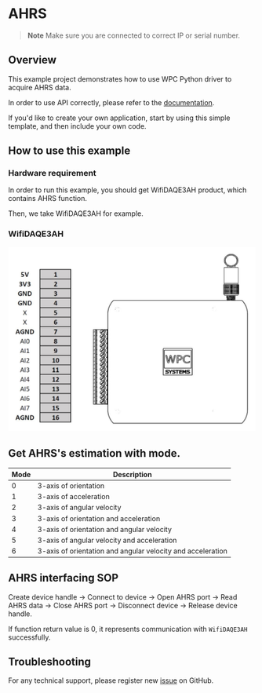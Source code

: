 # AHRS
> **Note**
> Make sure you are connected to correct IP or serial number.

## Overview

This example project demonstrates how to use WPC Python driver to acquire AHRS data.

In order to use API correctly, please refer to the [documentation](https://wpc-systems-ltd.github.io/WPC_Python_driver_release/).

If you'd like to create your own application, start by using this simple template, and then include your own code.

## How to use this example

### Hardware requirement

In order to run this example, you should get WifiDAQE3AH product, which contains AHRS function.

Then, we take WifiDAQE3AH for example.

### WifiDAQE3AH

<img src="https://github.com/WPC-Systems-Ltd/WPC_Python_driver_release/blob/main/Reference/Pinouts/pinout-WifiDAQE3AH.JPG" alt="drawing" width="600"/>

## Get AHRS's estimation with mode.

| Mode |  Description                                                   |
|------|----------------------------------------------------------------|
|   0  | 3-axis of orientation                                          |
|   1  | 3-axis of acceleration                                         |
|   2  | 3-axis of angular velocity                                     |
|   3  | 3-axis of orientation and acceleration                         |
|   4  | 3-axis of orientation and angular velocity                     |
|   5  | 3-axis of angular velocity and acceleration                    |
|   6  | 3-axis of orientation and angular velocity and acceleration    |

## AHRS interfacing SOP

Create device handle -> Connect to device -> Open AHRS port -> Read AHRS data -> Close AHRS port -> Disconnect device -> Release device handle.

If function return value is 0, it represents communication with `WifiDAQE3AH` successfully.

## Troubleshooting

For any technical support, please register new [issue](https://github.com/WPC-Systems-Ltd/WPC_Python_driver_release/issues) on GitHub.